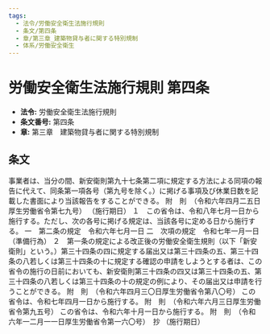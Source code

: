 ```yaml
---
tags:
  - 法令/労働安全衛生法施行規則
  - 条文/第四条
  - 章/第三章_建築物貸与者に関する特別規制
  - 体系/労働安全衛生
---
```

# 労働安全衛生法施行規則 第四条

- **法令:** 労働安全衛生法施行規則
- **条文番号:** 第四条
- **章:** 第三章　建築物貸与者に関する特別規制

## 条文
事業者は、当分の間、新安衛則第九十七条第二項に規定する方法による同項の報告に代えて、同条第一項各号（第九号を除く。）に掲げる事項及び休業日数を記載した書面により当該報告をすることができる。
附　則　（令和六年四月二五日厚生労働省令第七九号）
（施行期日）
１　この省令は、令和八年七月一日から施行する。ただし、次の各号に掲げる規定は、当該各号に定める日から施行する。
一　第二条の規定　令和六年七月一日
二　次項の規定　令和七年一月一日
（準備行為）
２　第一条の規定による改正後の労働安全衛生規則（以下「新安衛則」という。）第三十四条の四に規定する届出又は第三十四条の五、第三十四条の八若しくは第三十四条の十に規定する確認の申請をしようとする者は、この省令の施行の日前においても、新安衛則第三十四条の四又は第三十四条の五、第三十四条の八若しくは第三十四条の十の規定の例により、その届出又は申請を行うことができる。
附　則　（令和六年四月三〇日厚生労働省令第八〇号）
この省令は、令和七年四月一日から施行する。
附　則　（令和六年六月三日厚生労働省令第九五号）
この省令は、令和六年十月一日から施行する。
附　則　（令和六年一二月一一日厚生労働省令第一六〇号）　抄
（施行期日）

